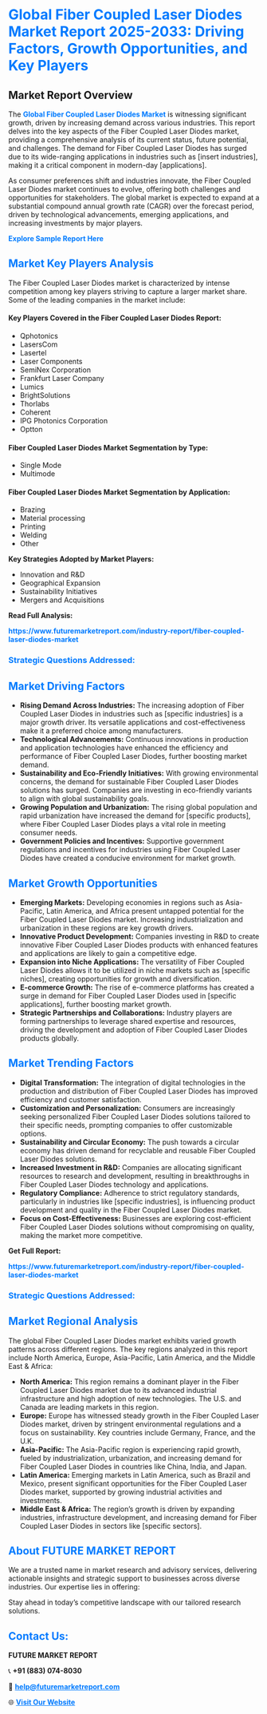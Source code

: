 <h1 style="color: #007BFF;">Global Fiber Coupled Laser Diodes Market Report 2025-2033: Driving Factors, Growth Opportunities, and Key Players</h1>

<section id="overview">
<h2>Market Report Overview</h2>
<p>The <a href="https://www.futuremarketreport.com/industry-report/fiber-coupled-laser-diodes-market" style="color: #007BFF; text-decoration: none;"><strong>Global Fiber Coupled Laser Diodes Market</strong></a> is witnessing significant growth, driven by increasing demand across various industries. This report delves into the key aspects of the Fiber Coupled Laser Diodes market, providing a comprehensive analysis of its current status, future potential, and challenges. The demand for Fiber Coupled Laser Diodes has surged due to its wide-ranging applications in industries such as [insert industries], making it a critical component in modern-day [applications].</p>
<p>As consumer preferences shift and industries innovate, the Fiber Coupled Laser Diodes market continues to evolve, offering both challenges and opportunities for stakeholders. The global market is expected to expand at a substantial compound annual growth rate (CAGR) over the forecast period, driven by technological advancements, emerging applications, and increasing investments by major players.</p>
</section>

<section id="overview">
<p><a href="https://www.futuremarketreport.com/request-sample/reportId=115860" style="color: #007BFF; text-decoration: none;"><strong>Explore Sample Report Here</strong></a></p>
</section>

<section id="key-players">
<h2 style="color: #007BFF;">Market Key Players Analysis</h2>
<p>The Fiber Coupled Laser Diodes market is characterized by intense competition among key players striving to capture a larger market share. Some of the leading companies in the market include:</p>
<h4>Key Players Covered in the Fiber Coupled Laser Diodes Report:</h4>
<ul><li>Qphotonics</li><li>LasersCom</li><li>Lasertel</li><li>Laser Components</li><li>SemiNex Corporation</li><li>Frankfurt Laser Company</li><li>Lumics</li><li>BrightSolutions</li><li>Thorlabs</li><li>Coherent</li><li>IPG Photonics Corporation</li><li>Optton</li></ul>
<h4>Fiber Coupled Laser Diodes Market Segmentation by Type:</h4>
<ul><li>Single Mode</li><li>Multimode</li></ul>

<h4>Fiber Coupled Laser Diodes Market Segmentation by Application:</h4>
<ul><li>Brazing</li><li>Material processing</li><li>Printing</li><li>Welding</li><li>Other</li></ul>
<p><strong>Key Strategies Adopted by Market Players:</strong></p>
<ul>
<li>Innovation and R&D</li>
<li>Geographical Expansion</li>
<li>Sustainability Initiatives</li>
<li>Mergers and Acquisitions</li>
</ul>
</section>

<section>
<p><strong>Read Full Analysis: </strong></p><a href="https://www.futuremarketreport.com/industry-report/fiber-coupled-laser-diodes-market" style="color: #007BFF; text-decoration: none;"><strong>https://www.futuremarketreport.com/industry-report/fiber-coupled-laser-diodes-market</strong></a>
<h3 style="color: #007BFF;">Strategic Questions Addressed:</h3>
</section>

<section id="driving-factors">
<h2 style="color: #007BFF;">Market Driving Factors</h2>
<ul>
<li><strong>Rising Demand Across Industries:</strong> The increasing adoption of Fiber Coupled Laser Diodes in industries such as [specific industries] is a major growth driver. Its versatile applications and cost-effectiveness make it a preferred choice among manufacturers.</li>
<li><strong>Technological Advancements:</strong> Continuous innovations in production and application technologies have enhanced the efficiency and performance of Fiber Coupled Laser Diodes, further boosting market demand.</li>
<li><strong>Sustainability and Eco-Friendly Initiatives:</strong> With growing environmental concerns, the demand for sustainable Fiber Coupled Laser Diodes solutions has surged. Companies are investing in eco-friendly variants to align with global sustainability goals.</li>
<li><strong>Growing Population and Urbanization:</strong> The rising global population and rapid urbanization have increased the demand for [specific products], where Fiber Coupled Laser Diodes plays a vital role in meeting consumer needs.</li>
<li><strong>Government Policies and Incentives:</strong> Supportive government regulations and incentives for industries using Fiber Coupled Laser Diodes have created a conducive environment for market growth.</li>
</ul>
</section>

<section id="growth-opportunities">
<h2 style="color: #007BFF;">Market Growth Opportunities</h2>
<ul>
<li><strong>Emerging Markets:</strong> Developing economies in regions such as Asia-Pacific, Latin America, and Africa present untapped potential for the Fiber Coupled Laser Diodes market. Increasing industrialization and urbanization in these regions are key growth drivers.</li>
<li><strong>Innovative Product Development:</strong> Companies investing in R&D to create innovative Fiber Coupled Laser Diodes products with enhanced features and applications are likely to gain a competitive edge.</li>
<li><strong>Expansion into Niche Applications:</strong> The versatility of Fiber Coupled Laser Diodes allows it to be utilized in niche markets such as [specific niches], creating opportunities for growth and diversification.</li>
<li><strong>E-commerce Growth:</strong> The rise of e-commerce platforms has created a surge in demand for Fiber Coupled Laser Diodes used in [specific applications], further boosting market growth.</li>
<li><strong>Strategic Partnerships and Collaborations:</strong> Industry players are forming partnerships to leverage shared expertise and resources, driving the development and adoption of Fiber Coupled Laser Diodes products globally.</li>
</ul>
</section>

<section id="trending-factors">
<h2 style="color: #007BFF;">Market Trending Factors</h2>
<ul>
<li><strong>Digital Transformation:</strong> The integration of digital technologies in the production and distribution of Fiber Coupled Laser Diodes has improved efficiency and customer satisfaction.</li>
<li><strong>Customization and Personalization:</strong> Consumers are increasingly seeking personalized Fiber Coupled Laser Diodes solutions tailored to their specific needs, prompting companies to offer customizable options.</li>
<li><strong>Sustainability and Circular Economy:</strong> The push towards a circular economy has driven demand for recyclable and reusable Fiber Coupled Laser Diodes solutions.</li>
<li><strong>Increased Investment in R&D:</strong> Companies are allocating significant resources to research and development, resulting in breakthroughs in Fiber Coupled Laser Diodes technology and applications.</li>
<li><strong>Regulatory Compliance:</strong> Adherence to strict regulatory standards, particularly in industries like [specific industries], is influencing product development and quality in the Fiber Coupled Laser Diodes market.</li>
<li><strong>Focus on Cost-Effectiveness:</strong> Businesses are exploring cost-efficient Fiber Coupled Laser Diodes solutions without compromising on quality, making the market more competitive.</li>
</ul>
</section>

<section>
<p><strong>Get Full Report: </strong></p><a href="https://www.futuremarketreport.com/industry-report/fiber-coupled-laser-diodes-market" style="color: #007BFF; text-decoration: none;"><strong>https://www.futuremarketreport.com/industry-report/fiber-coupled-laser-diodes-market</strong></a>
<h3 style="color: #007BFF;">Strategic Questions Addressed:</h3>
</section>


<section id="regional-analysis">
<h2 style="color: #007BFF;">Market Regional Analysis</h2>
<p>The global Fiber Coupled Laser Diodes market exhibits varied growth patterns across different regions. The key regions analyzed in this report include North America, Europe, Asia-Pacific, Latin America, and the Middle East & Africa:</p>
<ul>
<li><strong>North America:</strong> This region remains a dominant player in the Fiber Coupled Laser Diodes market due to its advanced industrial infrastructure and high adoption of new technologies. The U.S. and Canada are leading markets in this region.</li>
<li><strong>Europe:</strong> Europe has witnessed steady growth in the Fiber Coupled Laser Diodes market, driven by stringent environmental regulations and a focus on sustainability. Key countries include Germany, France, and the U.K.</li>
<li><strong>Asia-Pacific:</strong> The Asia-Pacific region is experiencing rapid growth, fueled by industrialization, urbanization, and increasing demand for Fiber Coupled Laser Diodes in countries like China, India, and Japan.</li>
<li><strong>Latin America:</strong> Emerging markets in Latin America, such as Brazil and Mexico, present significant opportunities for the Fiber Coupled Laser Diodes market, supported by growing industrial activities and investments.</li>
<li><strong>Middle East & Africa:</strong> The region’s growth is driven by expanding industries, infrastructure development, and increasing demand for Fiber Coupled Laser Diodes in sectors like [specific sectors].</li>
</ul>
</section>

<footer>
<h2 style="color: #007BFF;">About FUTURE MARKET REPORT</h2>
<p>We are a trusted name in market research and advisory services, delivering actionable insights and strategic support to businesses across diverse industries. Our expertise lies in offering:</p>

<p>Stay ahead in today’s competitive landscape with our tailored research solutions.</p>

<h2 style="color: #007BFF;">Contact Us:</h2>
<p><strong>FUTURE MARKET REPORT</strong></p>
<p>📞 <strong>+91 (883) 074-8030</strong></p>
<p>📧 <strong><a href="mailto:help@futuremarketreport.com" style="color: #007BFF;">help@futuremarketreport.com</a></strong></p>
<p>🌐 <strong><a href="https://www.futuremarketreport.com/" style="color: #007BFF;">Visit Our Website</a></strong></p>
</footer>